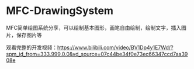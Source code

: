 # MFC-DrawingSystem
MFC简单绘图系统分享，可以绘制基本图形，画笔自由绘制，绘制文字，插入图片，保存图片等

观看完整的开发视频：https://www.bilibili.com/video/BV1Dp4y1E7Wd/?spm_id_from=333.999.0.0&vd_source=07c44be34f0e73ec66347ccd7aa3908e
